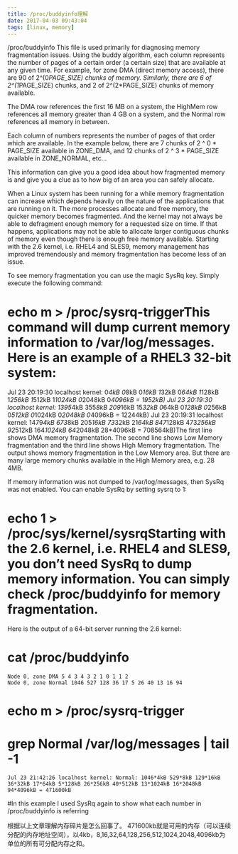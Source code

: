 ```yaml
---
title: /proc/buddyinfo理解
date: 2017-04-03 09:43:04
tags: [linux, memory]
---
```


/proc/buddyinfo
This file is used primarily for diagnosing memory fragmentation issues. Using the buddy algorithm, each column represents the number of pages of a certain order (a certain size) that are available at any given time. For example, for zone DMA (direct memory access), there are 90 of 2^(0*PAGE_SIZE) chunks of memory. Similarly, there are 6 of 2^(1*PAGE_SIZE) chunks, and 2 of 2^(2*PAGE_SIZE) chunks of memory available.

The DMA row references the first 16 MB on a system, the HighMem row references all memory greater than 4 GB on a system, and the Normal row references all memory in between.

Each column of numbers represents the number of pages of that order which are available. In the example below, there are 7 chunks of 2 ^ 0 * PAGE_SIZE available in ZONE_DMA, and 12 chunks of 2 ^ 3 * PAGE_SIZE available in ZONE_NORMAL, etc...

This information can give you a good idea about how fragmented memory is and give you a clue as to how big of an area you can safely allocate.

When a Linux system has been running for a while memory fragmentation can increase which depends heavily on the nature of the applications that are running on it. The more processes allocate and free memory, the quicker memory becomes fragmented. And the kernel may not always be able to defragment enough memory for a requested size on time. If that happens, applications may not be able to allocate larger contiguous chunks of memory even though there is enough free memory available. Starting with the 2.6 kernel, i.e. RHEL4 and SLES9, memory management has improved tremendously and memory fragmentation has become less of an issue.

To see memory fragmentation you can use the magic SysRq key. Simply execute the following command:
# echo m > /proc/sysrq-triggerThis command will dump current memory information to /var/log/messages. Here is an example of a RHEL3 32-bit system:

Jul 23 20:19:30 localhost kernel: 0*4kB 0*8kB 0*16kB 1*32kB 0*64kB 1*128kB 1*256kB 1*512kB 1*1024kB 0*2048kB 0*4096kB = 1952kB)
Jul 23 20:19:30 localhost kernel: 1395*4kB 355*8kB 209*16kB 15*32kB 0*64kB 0*128kB 0*256kB 0*512kB 0*1024kB 0*2048kB 0*4096kB = 12244kB)
Jul 23 20:19:31 localhost kernel: 1479*4kB 673*8kB 205*16kB 73*32kB 21*64kB 847*128kB 473*256kB 92*512kB 164*1024kB 64*2048kB 28*4096kB = 708564kB)The first line shows DMA memory fragmentation. The second line shows Low Memory fragmentation and the third line shows High Memory fragmentation. The output shows memory fragmentation in the Low Memory area. But there are many large memory chunks available in the High Memory area, e.g. 28 4MB.

If memory information was not dumped to /var/log/messages, then SysRq was not enabled. You can enable SysRq by setting sysrq to 1:
# echo 1 > /proc/sys/kernel/sysrqStarting with the 2.6 kernel, i.e. RHEL4 and SLES9, you don’t need SysRq to dump memory information. You can simply check /proc/buddyinfo for memory fragmentation.

Here is the output of a 64-bit server running the 2.6 kernel:
# cat /proc/buddyinfo
    Node 0, zone DMA 5 4 3 4 3 2 1 0 1 1 2
    Node 0, zone Normal 1046 527 128 36 17 5 26 40 13 16 94
# echo m > /proc/sysrq-trigger
# grep Normal /var/log/messages | tail -1
    Jul 23 21:42:26 localhost kernel: Normal: 1046*4kB 529*8kB 129*16kB 36*32kB 17*64kB 5*128kB 26*256kB 40*512kB 13*1024kB 16*2048kB 94*4096kB = 471600kB
#In this example I used SysRq again to show what each number in /proc/buddyinfo is referring

根据以上文章理解内存碎片是怎么回事了。
471600kb就是可用的内存（可以连续分配的内存地址空间），以4kb，8,16,32,64,128,256,512,1024,2048,4096kb为单位的所有可分配内存之和。

